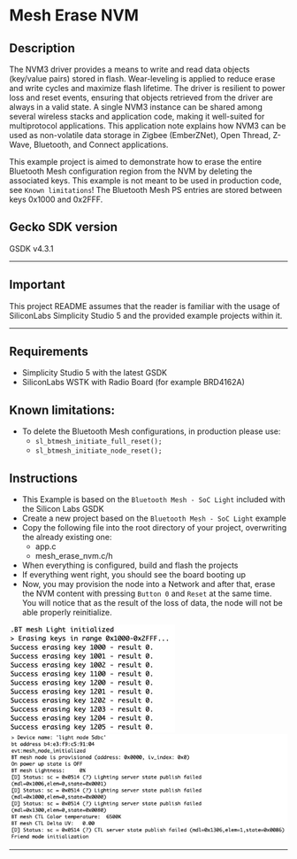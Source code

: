 # Mesh Erase NVM #

## Description ##

The NVM3 driver provides a means to write and read data objects (key/value pairs) stored in flash. Wear-leveling is applied to
reduce erase and write cycles and maximize flash lifetime. The
driver is resilient to power loss and reset events, ensuring that
objects retrieved from the driver are always in a valid state. A single NVM3 instance can be shared among several wireless stacks
and application code, making it well-suited for multiprotocol applications. This application note explains how NVM3 can be used
as non-volatile data storage in Zigbee (EmberZNet), Open
Thread, Z-Wave, Bluetooth, and Connect applications.

This example project is aimed to demonstrate how to erase the entire Bluetooth Mesh configuration region from the NVM by deleting the associated keys. This example is not meant to be used in production code, see ```Known limitations```! The Bluetooth Mesh PS entries are stored between keys 0x1000 and 0x2FFF.

## Gecko SDK version ##

GSDK v4.3.1

---

## Important

This project README assumes that the reader is familiar with the usage of SiliconLabs Simplicity Studio 5 and the provided example projects within it.

---

## Requirements

  - Simplicity Studio 5 with the latest GSDK
  - SiliconLabs WSTK with Radio Board (for example BRD4162A)

## Known limitations:

  - To delete the Bluetooth Mesh configurations, in production please use:
    - ```sl_btmesh_initiate_full_reset();```
    - ```sl_btmesh_initiate_node_reset();```

## Instructions

  - This Example is based on the ```Bluetooth Mesh - SoC Light``` included with the Silicon Labs GSDK
  - Create a new project based on the ```Bluetooth Mesh - SoC Light``` example
  - Copy the following file into the root directory of your project, overwriting the already existing one:
    - app.c
    - mesh_erase_nvm.c/h
  - When everything is configured, build and flash the projects
  - If everything went right, you should see the board booting up
  - Now, you may provision the node into a Network and after that, erase the NVM content with pressing ```Button 0``` and ```Reset``` at the same time. You will notice that as the result of the loss of data, the node will not be able properly reinitialize.

  <img src="images/erase_nvm.png">
  <img src="images/init_failed.png">

---